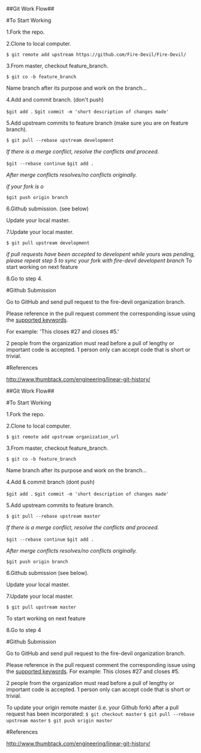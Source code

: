 ##Git Work Flow##


#To Start Working

1.Fork the repo.

2.Clone to local computer.

`$ git remote add upstream https://github.com/Fire-Devil/Fire-Devil/`

3.From  master, checkout feature_branch.

`$ git co -b feature_branch`

Name branch after its purpose and work on the branch...

4.Add and commit branch. (don't push)

`$git add .`
`$git commit -m 'short description of changes made'`

5.Add upstream commits to feature branch (make sure you are on feature branch).

`$ git pull --rebase upstream development`

_If there is a merge conflict, resolve the conflicts and proceed._

`$git --rebase continue`
`$git add .`


_After merge conflicts resolves/no conflicts originally._

_if your fork is o_

`$git push origin branch`

6.Github submission. (see below)

Update your local master.

7.Update your local master.

`$ git pull upstream development`

_if pull requests have been accepted to developent while yours
was pending, please repeat step 5 to sync your fork with fire-devil developent branch_
To start working on next feature

8.Go to step 4.

#Github Submission

Go to GitHub and send pull request to the fire-devil organization branch.

Please reference in the pull request comment the corresponding issue using the [supported keywords](https://help.github.com/articles/closing-issues-via-commit-messages/).

For example: 'This closes #27 and closes #5.'

2 people from the organization must read before a pull of lengthy or important code is accepted. 1 person only can accept code that is short or trivial.

#References

http://www.thumbtack.com/engineering/linear-git-history/

##Git Work Flow##

#To Start Working

1.Fork the repo.

2.Clone to local computer.

`$ git remote add upstream organization_url`

3.From  master, checkout feature_branch.

`$ git co -b feature_branch`

Name branch after its purpose and work on the branch...

4.Add & commit branch (dont push)

`$git add .`
`$git commit -m 'short description of changes made'`

5.Add upstream commits to feature branch.

`$ git pull --rebase upstream master`

_If there is a merge conflict, resolve the conflicts and proceed._

`$git --rebase continue`
`$git add .`

_After merge conflicts resolves/no conflicts originally._

`$git push origin branch`

6.Github submission (see below).

Update your local master.

7.Update your local master.

`$ git pull upstream master`

To start working on next feature

8.Go to step 4

#Github Submission

Go to GitHub and send pull request to the fire-devil organization branch.

Please reference in the pull request comment the corresponding issue using the [supported keywords](https://help.github.com/articles/closing-issues-via-commit-messages/).
For example: This closes #27 and closes #5.

2 people from the organization must read before a pull of lengthy or important code is accepted. 1 person only can accept code that is short or trivial.

To update your origin remote master (i.e. your Github fork) after a pull request has been incorporated:
`$ git checkout master`
`$ git pull --rebase upstream master`
`$ git push origin master`

#References

http://www.thumbtack.com/engineering/linear-git-history/
